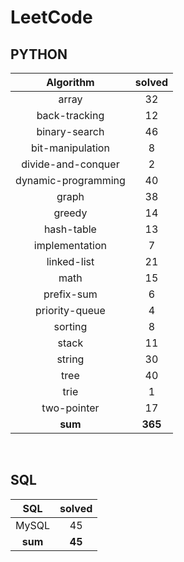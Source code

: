 # LeetCode
## PYTHON
|    Algorithm    | solved |
| :-------------: | :----: |
|array|32|
|back-tracking|12|
|binary-search|46|
|bit-manipulation|8|
|divide-and-conquer|2|
|dynamic-programming|40|
|graph|38|
|greedy|14|
|hash-table|13|
|implementation|7|
|linked-list|21|
|math|15|
|prefix-sum|6|
|priority-queue|4|
|sorting|8|
|stack|11|
|string|30|
|tree|40|
|trie|1|
|two-pointer|17|
| **sum** | **365**|

<br>

 ## SQL
|    SQL    | solved |
| :-------------: | :----: |
|    MySQL    |45|
| **sum** | **45**|

